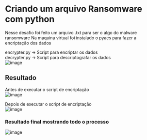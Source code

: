 # Criando um arquivo Ransomware com python

Nesse desafio foi feito um arquivo .txt para ser o algo do malware ransomware
Na maquina virtual foi instalado o pyaes para fazer a encriptação dos dados

encrypter.py -> Script para encriptar os dados <br>
decrypter.py -> Script para descriptografar os dados <br>
![image](https://github.com/AnielySilva/Desafio-dio-Ransomware-com-python/assets/66523282/fe74e974-6a42-45f4-8ec6-5649f6acb46f)

## Resultado

Antes de  executar o script de encriptação <br> 
![image](https://github.com/AnielySilva/Desafio-dio-Ransomware-com-python/assets/66523282/91214e3e-45c5-4df5-9915-414726f0d73a)

Depois de executar o script de encriptação <br>
![image](https://github.com/AnielySilva/Desafio-dio-Ransomware-com-python/assets/66523282/7ce8d5f0-72ff-4299-8e0a-5b015c3c4503)

### Resultado final mostrando todo o processo <br>
![image](https://github.com/AnielySilva/Desafio-dio-Ransomware-com-python/assets/66523282/41cb2ea5-7fe1-4951-97d8-d344abdc0a17)
